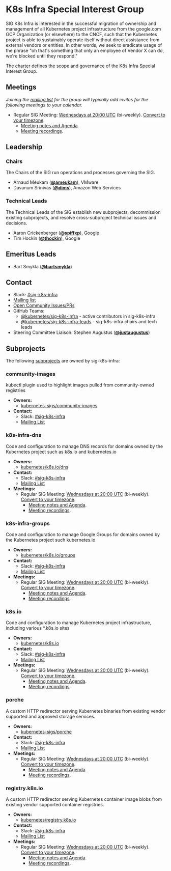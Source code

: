 <!---
This is an autogenerated file!

Please do not edit this file directly, but instead make changes to the
sigs.yaml file in the project root.

To understand how this file is generated, see https://git.k8s.io/community/generator/README.md
--->
# K8s Infra Special Interest Group

SIG K8s Infra is interested in the successful migration of ownership and management of all Kubernetes project infrastructure from the google.com GCP Organization (or elsewhere) to the CNCF, such that the Kubernetes project is able to sustainably operate itself without direct assistance from external vendors or entities.
In other words, we seek to eradicate usage of the phrase "oh that's something that only an employee of Vendor X can do, we're blocked until they respond."

The [charter](charter.md) defines the scope and governance of the K8s Infra Special Interest Group.

## Meetings
*Joining the [mailing list](https://groups.google.com/forum/#!forum/kubernetes-sig-k8s-infra) for the group will typically add invites for the following meetings to your calendar.*
* Regular SIG Meeting: [Wednesdays at 20:00 UTC](https://zoom.us/j/93109963352?pwd=SHJTcFR2bVg1akYxSDREUWQzaldrQT09) (bi-weekly). [Convert to your timezone](http://www.thetimezoneconverter.com/?t=20:00&tz=UTC).
  * [Meeting notes and Agenda](http://bit.ly/sig-k8s-infra-notes).
  * [Meeting recordings](http://bit.ly/sig-k8s-infra-playlist).

## Leadership

### Chairs
The Chairs of the SIG run operations and processes governing the SIG.

* Arnaud Meukam (**[@ameukam](https://github.com/ameukam)**), VMware
* Davanum Srinivas (**[@dims](https://github.com/dims)**), Amazon Web Services

### Technical Leads
The Technical Leads of the SIG establish new subprojects, decommission existing
subprojects, and resolve cross-subproject technical issues and decisions.

* Aaron Crickenberger (**[@spiffxp](https://github.com/spiffxp)**), Google
* Tim Hockin (**[@thockin](https://github.com/thockin)**), Google

## Emeritus Leads

* Bart Smykla (**[@bartsmykla](https://github.com/bartsmykla)**)

## Contact
- Slack: [#sig-k8s-infra](https://kubernetes.slack.com/messages/sig-k8s-infra)
- [Mailing list](https://groups.google.com/forum/#!forum/kubernetes-sig-k8s-infra)
- [Open Community Issues/PRs](https://github.com/kubernetes/community/labels/sig%2Fk8s-infra)
- GitHub Teams:
    - [@kubernetes/sig-k8s-infra](https://github.com/orgs/kubernetes/teams/sig-k8s-infra) - active contributors in sig-k8s-infra
    - [@kubernetes/sig-k8s-infra-leads](https://github.com/orgs/kubernetes/teams/sig-k8s-infra-leads) - sig-k8s-infra chairs and tech leads
- Steering Committee Liaison: Stephen Augustus (**[@justaugustus](https://github.com/justaugustus)**)

## Subprojects

The following [subprojects][subproject-definition] are owned by sig-k8s-infra:
### community-images
kubectl plugin used to highlight images pulled from community-owned registries
- **Owners:**
  - [kubernetes-sigs/community-images](https://github.com/kubernetes-sigs/community-images/blob/main/OWNERS)
- **Contact:**
  - Slack: [#sig-k8s-infra](https://kubernetes.slack.com/messages/sig-k8s-infra)
  - [Mailing List](https://groups.google.com/forum/#!forum/kubernetes-sig-k8s-infra)
### k8s-infra-dns
Code and configuration to manage DNS records for domains owned by the Kubernetes project such as k8s.io and kubernetes.io
- **Owners:**
  - [kubernetes/k8s.io/dns](https://github.com/kubernetes/k8s.io/blob/main/dns/OWNERS)
- **Contact:**
  - Slack: [#sig-k8s-infra](https://kubernetes.slack.com/messages/sig-k8s-infra)
  - [Mailing List](https://groups.google.com/forum/#!forum/kubernetes-sig-k8s-infra)
- **Meetings:**
  - Regular SIG Meeting: [Wednesdays at 20:00 UTC](https://zoom.us/j/93109963352?pwd=SHJTcFR2bVg1akYxSDREUWQzaldrQT09) (bi-weekly). [Convert to your timezone](http://www.thetimezoneconverter.com/?t=20:00&tz=UTC).
    - [Meeting notes and Agenda](http://bit.ly/sig-k8s-infra-notes).
    - [Meeting recordings](http://bit.ly/sig-k8s-infra-playlist).
### k8s-infra-groups
Code and configuration to manage Google Groups for domains owned by the Kubernetes project such kubernetes.io
- **Owners:**
  - [kubernetes/k8s.io/groups](https://github.com/kubernetes/k8s.io/blob/main/groups/OWNERS)
- **Contact:**
  - Slack: [#sig-k8s-infra](https://kubernetes.slack.com/messages/sig-k8s-infra)
  - [Mailing List](https://groups.google.com/forum/#!forum/kubernetes-sig-k8s-infra)
- **Meetings:**
  - Regular SIG Meeting: [Wednesdays at 20:00 UTC](https://zoom.us/j/93109963352?pwd=SHJTcFR2bVg1akYxSDREUWQzaldrQT09) (bi-weekly). [Convert to your timezone](http://www.thetimezoneconverter.com/?t=20:00&tz=UTC).
    - [Meeting notes and Agenda](http://bit.ly/sig-k8s-infra-notes).
    - [Meeting recordings](http://bit.ly/sig-k8s-infra-playlist).
### k8s.io
Code and configuration to manage Kubernetes project infrastructure, including various *.k8s.io sites
- **Owners:**
  - [kubernetes/k8s.io](https://github.com/kubernetes/k8s.io/blob/main/OWNERS)
- **Contact:**
  - Slack: [#sig-k8s-infra](https://kubernetes.slack.com/messages/sig-k8s-infra)
  - [Mailing List](https://groups.google.com/forum/#!forum/kubernetes-sig-k8s-infra)
- **Meetings:**
  - Regular SIG Meeting: [Wednesdays at 20:00 UTC](https://zoom.us/j/93109963352?pwd=SHJTcFR2bVg1akYxSDREUWQzaldrQT09) (bi-weekly). [Convert to your timezone](http://www.thetimezoneconverter.com/?t=20:00&tz=UTC).
    - [Meeting notes and Agenda](http://bit.ly/sig-k8s-infra-notes).
    - [Meeting recordings](http://bit.ly/sig-k8s-infra-playlist).
### porche
A custom HTTP redirector serving Kubernetes binaries from existing vendor supported and approved storage services.
- **Owners:**
  - [kubernetes-sigs/porche](https://github.com/kubernetes-sigs/porche/blob/main/OWNERS)
- **Contact:**
  - Slack: [#sig-k8s-infra](https://kubernetes.slack.com/messages/sig-k8s-infra)
  - [Mailing List](https://groups.google.com/forum/#!forum/kubernetes-sig-k8s-infra)
- **Meetings:**
  - Regular SIG Meeting: [Wednesdays at 20:00 UTC](https://zoom.us/j/93109963352?pwd=SHJTcFR2bVg1akYxSDREUWQzaldrQT09) (bi-weekly). [Convert to your timezone](http://www.thetimezoneconverter.com/?t=20:00&tz=UTC).
    - [Meeting notes and Agenda](http://bit.ly/sig-k8s-infra-notes).
    - [Meeting recordings](http://bit.ly/sig-k8s-infra-playlist).
### registry.k8s.io
A custom HTTP redirector serving Kubernetes container image blobs from existing vendor supported container registries.
- **Owners:**
  - [kubernetes/registry.k8s.io](https://github.com/kubernetes/registry.k8s.io/blob/main/OWNERS)
- **Contact:**
  - Slack: [#sig-k8s-infra](https://kubernetes.slack.com/messages/sig-k8s-infra)
  - [Mailing List](https://groups.google.com/forum/#!forum/kubernetes-sig-k8s-infra)
- **Meetings:**
  - Regular SIG Meeting: [Wednesdays at 20:00 UTC](https://zoom.us/j/93109963352?pwd=SHJTcFR2bVg1akYxSDREUWQzaldrQT09) (bi-weekly). [Convert to your timezone](http://www.thetimezoneconverter.com/?t=20:00&tz=UTC).
    - [Meeting notes and Agenda](http://bit.ly/sig-k8s-infra-notes).
    - [Meeting recordings](http://bit.ly/sig-k8s-infra-playlist).

[subproject-definition]: https://github.com/kubernetes/community/blob/master/governance.md#subprojects
[working-group-definition]: https://github.com/kubernetes/community/blob/master/governance.md#working-groups
<!-- BEGIN CUSTOM CONTENT -->

<!-- END CUSTOM CONTENT -->
